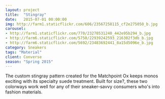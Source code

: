 ```yaml
---
layout: project
title:  "Stingray"
date:   2015-07-01 00:00:00
img: http://farm1.staticflickr.com/606/23567258115_cf2e275050_b.jpg
carousel:
- http://farm1.staticflickr.com/770/23270531240_442e95b294_b.jpg
- http://farm6.staticflickr.com/5750/22939242593_216302f3db_b.jpg
- http://farm6.staticflickr.com/5692/23483692441_8a15d5096e_b.jpg
category: Sneakers
tags: "Material"
client: Converse
season: "Spring 2015"
---
```

The custom stingray pattern created for the Matchpoint Ox keeps monos exciting with its specialty suede treatment. Built for size?, these two colorways work well for any of their sneaker-savvy consumers who's into fashion materials. 
